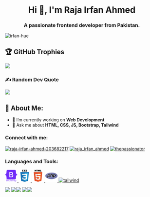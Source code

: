 <h1 align="center">Hi 👋, I'm Raja Irfan Ahmed</h1>
<h3 align="center">A passionate frontend developer from Pakistan.</h3>

<p align="left"> <img src="https://komarev.com/ghpvc/?username=irfan-hue&label=Profile%20views&color=0e75b6&style=flat" alt="irfan-hue" /> </p>

## 🏆 GitHub Trophies
![](https://github-profile-trophy.vercel.app/?username=irfan-hue&theme=radical&no-frame=false&no-bg=true&margin-w=4)

### ✍️ Random Dev Quote
![](https://quotes-github-readme.vercel.app/api?type=horizontal&theme=radical)

## 💫 About Me:
- 🔭 I’m currently working on **Web Development**
- 💬 Ask me about **HTML, CSS, JS, Bootstrap, Tailwind**

<h3 align="left">Connect with me:</h3>
<p align="left">
<a href="https://linkedin.com/in/raja-irfan-ahmed-203682217" target="_blank"><img align="center" src="https://raw.githubusercontent.com/rahuldkjain/github-profile-readme-generator/master/src/images/icons/Social/linked-in-alt.svg" alt="raja-irfan-ahmed-203682217" height="30" width="40" /></a>
<a href="https://www.behance.net/raja_irfan_ahmed" target="_blank"><img align="center" src="https://raw.githubusercontent.com/rahuldkjain/github-profile-readme-generator/master/src/images/icons/Social/behance.svg" alt="raja_irfan_ahmed" height="30" width="40" /></a>
<a href="https://www.youtube.com/@thepassionator" target="_blank"><img align="center" src="https://raw.githubusercontent.com/rahuldkjain/github-profile-readme-generator/master/src/images/icons/Social/youtube.svg" alt="thepassionator" height="30" width="40" /></a>
</p>

<h3 align="left">Languages and Tools:</h3>
<p align="left"> <a href="https://getbootstrap.com" target="_blank" rel="noreferrer"> <img src="https://raw.githubusercontent.com/devicons/devicon/master/icons/bootstrap/bootstrap-plain-wordmark.svg" alt="bootstrap" width="40" height="40"/> </a> <a href="https://www.w3schools.com/css/" target="_blank" rel="noreferrer"> <img src="https://raw.githubusercontent.com/devicons/devicon/master/icons/css3/css3-original-wordmark.svg" alt="css3" width="40" height="40"/> </a> <a href="https://www.w3.org/html/" target="_blank" rel="noreferrer"> <img src="https://raw.githubusercontent.com/devicons/devicon/master/icons/html5/html5-original-wordmark.svg" alt="html5" width="40" height="40"/> </a> <a href="https://www.php.net" target="_blank" rel="noreferrer"> <img src="https://raw.githubusercontent.com/devicons/devicon/master/icons/php/php-original.svg" alt="php" width="40" height="40"/> </a> <a href="https://tailwindcss.com/" target="_blank" rel="noreferrer"> <img src="https://www.vectorlogo.zone/logos/tailwindcss/tailwindcss-icon.svg" alt="tailwind" width="40" height="40"/> </a> </p>

 ![](http://github-profile-summary-cards.vercel.app/api/cards/profile-details?username=irfan-hue&theme=2077)
![](http://github-profile-summary-cards.vercel.app/api/cards/repos-per-language?username=irfan-hue&theme=2077)![](http://github-profile-summary-cards.vercel.app/api/cards/most-commit-language?username=irfan-hue&theme=2077)
![](http://github-profile-summary-cards.vercel.app/api/cards/stats?username=irfan-hue&theme=2077)![](http://github-profile-summary-cards.vercel.app/api/cards/productive-time?username=irfan-hue&theme=2077&utcOffset=8)  
